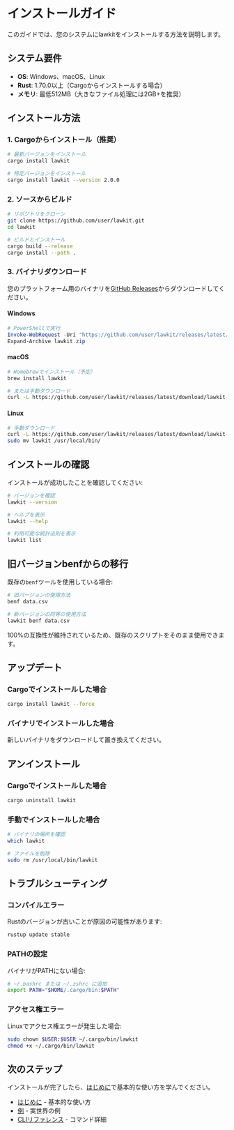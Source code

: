 # インストールガイド

このガイドでは、您のシステムにlawkitをインストールする方法を説明します。

## システム要件

- **OS**: Windows、macOS、Linux
- **Rust**: 1.70.0以上（Cargoからインストールする場合）
- **メモリ**: 最低512MB（大きなファイル処理には2GB+を推奨）

## インストール方法

### 1. Cargoからインストール（推奨）

```bash
# 最新バージョンをインストール
cargo install lawkit

# 特定バージョンをインストール
cargo install lawkit --version 2.0.0
```

### 2. ソースからビルド

```bash
# リポジトリをクローン
git clone https://github.com/user/lawkit.git
cd lawkit

# ビルドとインストール
cargo build --release
cargo install --path .
```

### 3. バイナリダウンロード

您のプラットフォーム用のバイナリを[GitHub Releases](https://github.com/user/lawkit/releases)からダウンロードしてください。

#### Windows
```powershell
# PowerShellで実行
Invoke-WebRequest -Uri "https://github.com/user/lawkit/releases/latest/download/lawkit-windows.zip" -OutFile "lawkit.zip"
Expand-Archive lawkit.zip
```

#### macOS
```bash
# Homebrewでインストール（予定）
brew install lawkit

# または手動ダウンロード
curl -L https://github.com/user/lawkit/releases/latest/download/lawkit-macos.tar.gz | tar xz
```

#### Linux
```bash
# 手動ダウンロード
curl -L https://github.com/user/lawkit/releases/latest/download/lawkit-linux.tar.gz | tar xz
sudo mv lawkit /usr/local/bin/
```

## インストールの確認

インストールが成功したことを確認してください:

```bash
# バージョンを確認
lawkit --version

# ヘルプを表示
lawkit --help

# 利用可能な統計法則を表示
lawkit list
```

## 旧バージョンbenfからの移行

既存の`benf`ツールを使用している場合:

```bash
# 旧バージョンの使用方法
benf data.csv

# 新バージョンの同等の使用方法
lawkit benf data.csv
```

100%の互換性が維持されているため、既存のスクリプトをそのまま使用できます。

## アップデート

### Cargoでインストールした場合
```bash
cargo install lawkit --force
```

### バイナリでインストールした場合
新しいバイナリをダウンロードして置き換えてください。

## アンインストール

### Cargoでインストールした場合
```bash
cargo uninstall lawkit
```

### 手動でインストールした場合
```bash
# バイナリの場所を確認
which lawkit

# ファイルを削除
sudo rm /usr/local/bin/lawkit
```

## トラブルシューティング

### コンパイルエラー
Rustのバージョンが古いことが原因の可能性があります:
```bash
rustup update stable
```

### PATHの設定
バイナリがPATHにない場合:
```bash
# ~/.bashrc または ~/.zshrc に追加
export PATH="$HOME/.cargo/bin:$PATH"
```

### アクセス権エラー
Linuxでアクセス権エラーが発生した場合:
```bash
sudo chown $USER:$USER ~/.cargo/bin/lawkit
chmod +x ~/.cargo/bin/lawkit
```

## 次のステップ

インストールが完了したら、[はじめに](getting-started_ja.md)で基本的な使い方を学んでください。

- [はじめに](getting-started_ja.md) - 基本的な使い方
- [例](examples_ja.md) - 実世界の例
- [CLIリファレンス](../reference/cli-reference_ja.md) - コマンド詳細